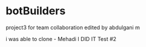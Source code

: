 # botBuilders
project3 for team collaboration
edited by abdulgani m

i was able to clone - Mehadi
I DID IT 
Test #2